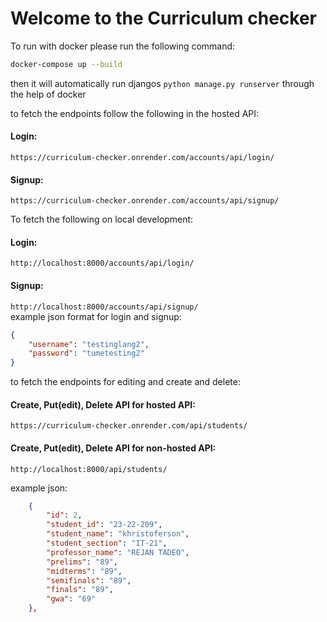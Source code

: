 # Welcome to the Curriculum checker 

To run with docker please run the following command:  
```bash
docker-compose up --build
```  
then it will automatically run djangos `python manage.py runserver` through the help of docker  

to fetch the endpoints follow the following in the hosted API:  
#### Login:  
```
https://curriculum-checker.onrender.com/accounts/api/login/
```
#### Signup:  
```
https://curriculum-checker.onrender.com/accounts/api/signup/
```

To fetch the following on local development:
#### Login:  
```http://localhost:8000/accounts/api/login/```  
#### Signup:  
```http://localhost:8000/accounts/api/signup/```  
example json format for login and signup:  
```json
{
    "username": "testinglang2",
    "password": "tumetesting2"
}
```

to fetch the endpoints for editing and create and delete:  
#### Create, Put(edit), Delete API for hosted API:  
```https://curriculum-checker.onrender.com/api/students/```  
#### Create, Put(edit), Delete API for non-hosted API:  
```http://localhost:8000/api/students/```  

example json:  
```json
    {
        "id": 2,
        "student_id": "23-22-209",
        "student_name": "khristoferson",
        "student_section": "IT-21",
        "professor_name": "REJAN TADEO",
        "prelims": "89",
        "midterms": "89",
        "semifinals": "89",
        "finals": "89",
        "gwa": "69"
    },
```
